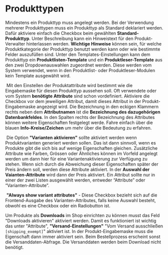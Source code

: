 # Produkttypen

Mindestens ein Produkttyp muss angelegt werden. Bei der Verwendung mehrerer Produkttypen muss ein Produkttyp als Standard deklariert werden. Dafür aktiviere einfach die Checkbox beim gewählten **Standard-Produkttyp**. Unter Beschreibung kann ein Hinweistext für den Produkt-Verwalter hinterlassen werden. **Wichtige Hinweise** können sein, für welche Produktkategorie der Produkttyp benutzt werden kann oder wie bestimmte Felder auszufüllen sind. Unter den Templates-Einstellungen kann dem Produkttyp ein **Produktlisten-Template** und ein **Produktleser-Template** aus den zwei Dropdownauswahlen zugeordnet werden. Diese werden vom System verwendet, wenn in den Produktlist- oder Produktleser-Modulen kein Template ausgewählt wird.

 Mit den Einstellen der Produktattribute wird bestimmt wie die Eingabemaske für diesen Produkttyp aussehen soll. Oft verwendete oder vom System **benötigte Attribute** sind schon vordefiniert. Aktiviere die Checkbox vor dem jeweiligen Attribut, damit dieses Attribut in der Produkt-Eingabemaske angezeigt wird. Die Bezeichnung in den eckigen Klammern rechts neben dem **Attributnamen** ist die  **Bezeichnung des dazugehörigen Datenbankfeldes**. In den Spalten rechts der Bezeichnung des Attributes können weitere Eigenschaften festgelegt werde. Fahre einfach über die blauen **Info-Kreise/Zeichen** um mehr über die Bedeutung zu erfahren.

 Die Option **"Varianten aktivieren"** sollte aktiviert werden wenn Produktvarianten generiert werden sollen. Das ist dann sinnvoll, wenn es Produkte gibt die sich bis auf wenige Eigenschaften gleichen. Zusätzliche Attribute wie Farben, Grössen oder Ähnliches können im Vorfeld angelegt werden um dann hier für eine Variantenaktivierung zur Verfügung zu stehen. Wenn sich durch die Abweichung dieser Eigenschaften später der Preis ändern soll, werden diese Attribute aktiviert. In der **Auswahl der Vaianten-Attribute** wird dann der Preis aktiviert. Ein Attribut sollte nur in einer der zwei Listen ausgewählt werden, entweder “Attribute” oder “Varianten-Attribute”.

 **"Always show variant attributes"** - Diese Checkbox bezieht sich auf die Frontend-Ausgabe des Varianten-Attributes, falls keine Auswahl besteht, obwohl es eine Checkbox oder ein Radiobutton ist.


Um Produkte als **Downloads** im Shop einrichten zu können musst das Feld "Downloads aktivieren" aktiviert werden. Damit es funktioniert ist wichtig das unter "Attribute", **"Versand-Einstellungen"** "Vom Versand ausschließen `[shipping_exempt]`" aktiviert ist. In der Produkt-Eingabemaske muss die Eigenschaft dann immer aktiviert sein. Beim Bestellprozess erscheint sonst die Versanddaten-Abfrage. Die Versanddaten werden beim Download nicht benötigt.